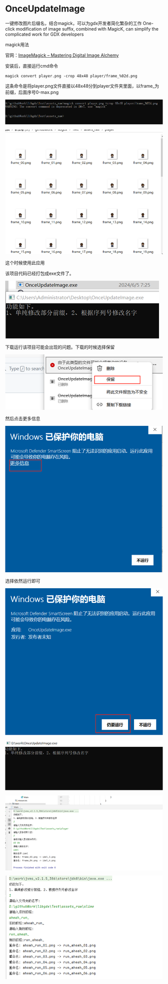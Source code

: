 # OnceUpdateImage
一键修改图片后缀名，结合magick，可以为gdx开发者简化繁杂的工作    One-click modification of image suffix, combined with MagicK, can simplify the complicated work for GDX developers 

magick用法

官网：[ImageMagick – Mastering Digital Image Alchemy](https://imagemagick.org/)

安装后，直接运行cmd命令

```
magick convert player.png -crop 48x48 player/frame_%02d.png
```

这条命令是将player.png文件直接以48x48分到player文件夹里面，以frame_为前缀，后面序号0-max.png

![image-20240605071730961](./img/image-20240605071730961.png)

![image-20240605071802932](./img/image-20240605071802932.png)

这个时候使用此应用

该项目代码已经打包成exe文件了。

![image-20240605072655776](./img/image-20240605072655776.png)

下载运行该项目可能会出现的问题。下载的时候选择保留

![image-20240605073500237](./img/image-20240605073500237.png)

然后点击更多信息

![image-20240605073551765](./img/image-20240605073551765.png)

选择依然运行即可

![image-20240605073614643](./img/image-20240605073614643.png)

![image-20240605073628732](./img/image-20240605073628732.png)

![image-20240605071506699](./img/image-20240605071506699.png)

![image-20240605071641210](./img/image-20240605071641210.png)

